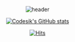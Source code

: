 
<div align="center">
  
![header](https://capsule-render.vercel.app/api?type=slice&color=auto&height=300&section=header&text=Codesik&fontSize=90) 
  
[![Codesik's GitHub stats](https://github-readme-stats.vercel.app/api?username=Codesik)](https://github.com/Codesik/github-readme-stats)

[![Hits](https://hits.seeyoufarm.com/api/count/incr/badge.svg?url=https%3A%2F%2Fgithub.com%2FCodesik%2Fhit-counter&count_bg=%2339BACD&title_bg=%2365CD78&icon=reddit.svg&icon_color=%23251212&title=hits&edge_flat=true)](https://hits.seeyoufarm.com)
</div>



